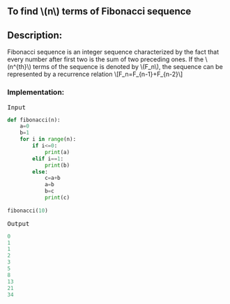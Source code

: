   <script type="text/javascript"
        src="https://cdnjs.cloudflare.com/ajax/libs/mathjax/2.7.0/MathJax.js?config=TeX-AMS_CHTML"></script>


## To find \\(n\\) terms of Fibonacci sequence

## Description:

Fibonacci sequence is an integer sequence characterized by the fact that every number after first two is the sum of two preceding ones.
If the \\(n^{th}\\) terms of the sequence is denoted by \\(F_n\\), the sequence can be represented by a recurrence relation
\\[F_n=F_{n-1}+F_{n-2}\\]

### Implementation:

<kbd>Input</kbd>

```python
def fibonacci(n):
	a=0
	b=1
	for i in range(n):
		if i<=0:
			print(a)
		elif i==1:
			print(b)
		else:
			c=a+b
			a=b
			b=c
			print(c)
		
fibonacci(10)
```

<kbd>Output</kbd>

```python
0
1
1
2
3
5
8
13
21
34
```